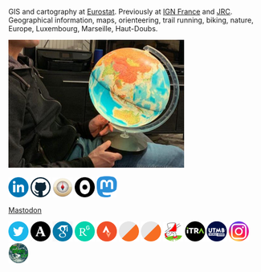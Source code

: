 GIS and cartography at [Eurostat](https://ec.europa.eu/eurostat/). Previously at [IGN France](https://www.ign.fr/) and [JRC](https://joint-research-centre.ec.europa.eu/). Geographical information, maps, orienteering, trail running, biking, nature, Europe, Luxembourg, Marseille, Haut-Doubs.

<img src="doc/globe.jpg" alt="globe" width="350"/>

[<img src="doc/icons/linkedin.png" alt="LinkedIn" width="40"/>](https://www.linkedin.com/in/juliengaffuri/)
[<img src="doc/icons/github.png" alt="Github" width="40"/>](https://github.com/jgaffuri)
[<img src="doc/icons/gis_se.png" alt="GIS stackexchange" width="40"/>](https://gis.stackexchange.com/users/162/julien)
[<img src="doc/icons/observablehq.png" alt="ObservableHQ" width="40"/>](https://observablehq.com/@jgaffuri)
[<img src="doc/icons/mastodon.png" alt="Mastodon" width="40"/>](https://mastodon.top/web/@julgaf)

<a rel="me" href="https://mastodon.top/@julgaf">Mastodon</a>

[<img src="doc/icons/twitter.png" alt="Twitter" width="40"/>](https://twitter.com/julgaf)
[<img src="doc/icons/academia.png" alt="Academia.edu" width="40"/>](https://independent.academia.edu/JulienGaffuri)
[<img src="doc/icons/google_scholar.png" alt="Google Scholar" width="40"/>](https://scholar.google.com/citations?user=ieN8hngAAAAJ)
[<img src="doc/icons/researchgate.png" alt="ResearchGate" width="40"/>](https://www.researchgate.net/profile/Julien-Gaffuri)
[<img src="doc/icons/strava.png" alt="Strava" width="40"/>](https://www.strava.com/athletes/9025914)
[<img src="doc/icons/orienteering.png" alt="Orienteering - France" width="40"/>](https://cn.ffcorientation.fr/cn/12346/)
[<img src="doc/icons/orienteering.png" alt="Orienteering - library" width="40"/>](http://doma.luxoc.savana-hosting.cz/index.php?user=julien)
[<img src="doc/icons/helga.png" alt="Helga-O" width="40"/>](https://www.helga-o.com/webres/showrunner.php?name=Julien+GAFFURI)
[<img src="doc/icons/itra.png" alt="Trail running - ITRA" width="40"/>](https://itra.run/RunnerSpace/RaceResults/GAFFURI.Julien/72858)
[<img src="doc/icons/utmb.png" alt="Trail running - UTMB" width="40"/>](https://utmb.world/fr/runner/72858.julien.gaffuri)
[<img src="doc/icons/instagram.png" alt="Instagram" width="40"/>](https://www.instagram.com/jugaffuri/)
[<img src="doc/icons/confluence.png" alt="Confluence points" width="40"/>](https://confluence.org/visitor.php?id=9846)
